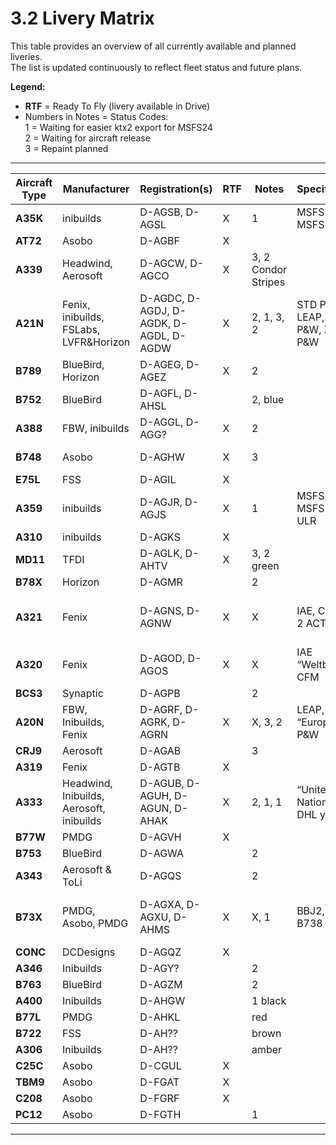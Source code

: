 # 3.2 Livery Matrix

This table provides an overview of all currently available and planned liveries.  
The list is updated continuously to reflect fleet status and future plans.

**Legend:**
- **RTF** = Ready To Fly (livery available in Drive)
- Numbers in Notes = Status Codes:  
  1 = Waiting for easier ktx2 export for MSFS24  
  2 = Waiting for aircraft release  
  3 = Repaint planned

---

| Aircraft Type | Manufacturer                             | Registration(s)                        | RTF | Notes               | Specification                     | SimBrief Reg   |
|---------------|------------------------------------------|----------------------------------------|-----|---------------------|-----------------------------------|----------------|
| **A35K**      | inibuilds                                | D-AGSB, D-AGSL                         | X   | 1                   | MSFS20, MSFS24                    | D-AGSB         |
| **AT72**      | Asobo                                    | D-AGBF                                 | X   |                     |                                   | D-AGBF         |
| **A339**      | Headwind, Aerosoft                       | D-AGCW, D-AGCO                         | X   | 3, 2 Condor Stripes |                                   | D-AGCW         |
| **A21N**      | Fenix, inibuilds, FSLabs, LVFR&Horizon   | D-AGDC, D-AGDJ, D-AGDK, D-AGDL, D-AGDW | X   | 2, 1, 3, 2          | STD P&W, LR LEAP, LR P&W, XLR P&W | D-AGDL         |
| **B789**      | BlueBird, Horizon                        | D-AGEG, D-AGEZ                         | X   | 2                   |                                   | D-AGEZ         |
| **B752**      | BlueBird                                 | D-AGFL, D-AHSL                         |     | 2, blue             |                                   |                |
| **A388**      | FBW, inibuilds                           | D-AGGL, D-AGG?                         | X   | 2                   |                                   | D-AGGL         |
| **B748**      | Asobo                                    | D-AGHW                                 | X   | 3                   |                                   | D-AGHW         |
| **E75L**      | FSS                                      | D-AGIL                                 | X   |                     |                                   | D-AGIL         |
| **A359**      | inibuilds                                | D-AGJR, D-AGJS                         | X   | 1                   | MSFS20, MSFS24, ULR               | D-AGJR         |
| **A310**      | inibuilds                                | D-AGKS                                 | X   |                     |                                   | D-AGKS         |
| **MD11**      | TFDI                                     | D-AGLK, D-AHTV                         | X   | 3, 2 green          |                                   | D-AGLK         |
| **B78X**      | Horizon                                  | D-AGMR                                 |     | 2                   |                                   |                |
| **A321**      | Fenix                                    | D-AGNS, D-AGNW                         | X   | X                   | IAE, CFM SL, 2 ACT                | D-AGNS, D-AGNW |
| **A320**      | Fenix                                    | D-AGOD, D-AGOS                         | X   | X                   | IAE “Weltbürger”, CFM             | D-AGOD, D-AGOS |
| **BCS3**      | Synaptic                                 | D-AGPB                                 |     | 2                   |                                   |                |
| **A20N**      | FBW, Inibuilds, Fenix                    | D-AGRF, D-AGRK, D-AGRN                 | X   | X, 3, 2             | LEAP, LEAP “European”, P&W        | D-AGRF, D-AGRK |
| **CRJ9**      | Aerosoft                                 | D-AGAB                                 |     | 3                   |                                   |                |
| **A319**      | Fenix                                    | D-AGTB                                 | X   |                     |                                   | D-AGTB         |
| **A333**      | Headwind, Inibuilds, Aerosoft, inibuilds | D-AGUB, D-AGUH, D-AGUN, D-AHAK         | X   | 2, 1, 1             | “United Nations”, DHL yellow      | D-AGUN         |
| **B77W**      | PMDG                                     | D-AGVH                                 | X   |                     |                                   | D-AGVH         |
| **B753**      | BlueBird                                 | D-AGWA                                 |     | 2                   |                                   |                |
| **A343**      | Aerosoft & ToLi                          | D-AGQS                                 |     | 2                   |                                   |                |
| **B73X**      | PMDG, Asobo, PMDG                        | D-AGXA, D-AGXU, D-AHMS                 | X   | X, 1                | BBJ2, B38M, B738 pink             | D-AGXA, D-AHMS |
| **CONC**      | DCDesigns                                | D-AGQZ                                 | X   |                     |                                   | D-AGQZ         |
| **A346**      | Inibuilds                                | D-AGY?                                 |     | 2                   |                                   |                |
| **B763**      | BlueBird                                 | D-AGZM                                 |     | 2                   |                                   |                |
| **A400**      | Inibuilds                                | D-AHGW                                 |     | 1 black             |                                   |                |
| **B77L**      | PMDG                                     | D-AHKL                                 |     | red                 |                                   |                |
| **B722**      | FSS                                      | D-AH??                                 |     | brown               |                                   |                |
| **A306**      | Inibuilds                                | D-AH??                                 |     | amber               |                                   |                |
| **C25C**      | Asobo                                    | D-CGUL                                 | X   |                     |                                   | D-CGUL         |
| **TBM9**      | Asobo                                    | D-FGAT                                 | X   |                     |                                   | D-FGAT         |
| **C208**      | Asobo                                    | D-FGRF                                 | X   |                     |                                   | D-FGRF         |
| **PC12**      | Asobo                                    | D-FGTH                                 |     | 1                   |                                   |                |

---
